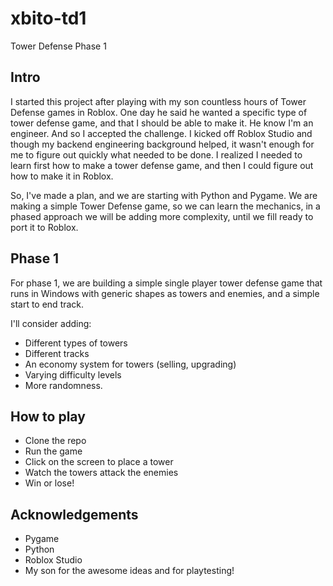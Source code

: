 # xbito-td1
 Tower Defense Phase 1

## Intro

I started this project after playing with my son countless hours of Tower Defense games in Roblox. One day he said he wanted a specific type of tower defense game, and that I should be able to make it. He know I'm an engineer. And so I accepted the challenge. I kicked off Roblox Studio and though my backend engineering background helped, it wasn't enough for me to figure out quickly what needed to be done. I realized I needed to learn first how to make a tower defense game, and then I could figure out how to make it in Roblox.

So, I've made a plan, and we are starting with Python and Pygame. We are making a simple Tower Defense game, so we can learn the mechanics, in a phased approach we will be adding more complexity, until we fill ready to port it to Roblox.

## Phase 1

For phase 1, we are building a simple single player tower defense game that runs in Windows with generic shapes as towers and enemies, and a simple start to end track.

I'll consider adding:

-  Different types of towers
-  Different tracks
-  An economy system for towers (selling, upgrading)
-  Varying difficulty levels
-  More randomness.


## How to play

-   Clone the repo
-   Run the game
-   Click on the screen to place a tower
-   Watch the towers attack the enemies
-   Win or lose!


## Acknowledgements

-   Pygame
-   Python
-   Roblox Studio
-   My son for the awesome ideas and for playtesting!
